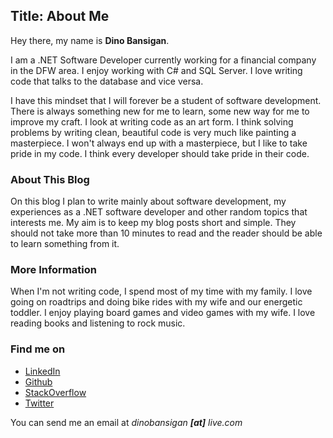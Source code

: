 Title: About Me
---
Hey there, my name is **Dino Bansigan**. 

I am a .NET Software Developer currently working for a financial company in the DFW area. I enjoy working with C# and SQL Server. I love writing code that talks to the database and vice versa.

I have this mindset that I will forever be a student of software development. There is always something new for me to learn, some new way for me to improve my craft. I look at writing code as an art form. I think solving problems by writing clean, beautiful code is very much like painting a masterpiece. I won't always end up with a masterpiece, but I like to take pride in my code. I think every developer should take pride in their code.

### About This Blog

On this blog I plan to write mainly about software development, my experiences as a .NET software developer and other random topics that interests me. My aim is to keep my blog posts short and simple. They should not take more than 10 minutes to read and the reader should be able to learn something from it. 

### More Information

When I'm not writing code, I spend most of my time with my family. I love going on roadtrips and doing bike rides with my wife and our energetic toddler. I enjoy playing board games and video games with my wife. I love reading books and listening to rock music.

### Find me on

- [LinkedIn](https://www.linkedin.com/in/dinobansigan)
- [Github](https://github.com/DinoBansigan)
- [StackOverflow](https://stackoverflow.com/users/5041911/dino-bansigan)
- [Twitter](https://twitter.com/dinobansigan)

You can send me an email at *dinobansigan **[at]** live.com*